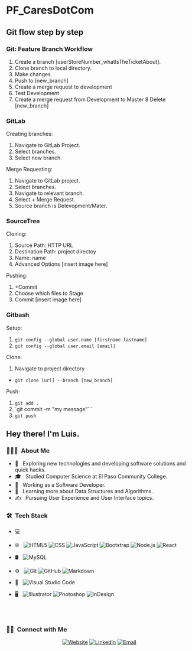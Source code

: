 # PF_CaresDotCom

## Git flow step by step


### Git: Feature Branch Workflow

1. Create a branch [userStoreNumber_whatIsTheTicketAbout].
2. Clone branch to local directory.
3. Make changes
4. Push to [new_branch]
5. Create a merge request to development
6. Test Development
7. Create a merge request from Development to Master
8 Delete [new_branch]

### GitLab

Creating branches:
  1. Navigate to GitLab Project.
  2. Select branches.
  3. Select new branch.
  
Merge Requesting:
  1. Navigate to GitLab project.
  2. Select branches.
  3. Navigate to relevant branch.
  4. Select + Merge Request.
  5. Source branch is Delevopment/Mater.
  
### SourceTree
Cloning:
  1. Source Path: HTTP URL
  2. Destination Path: project directoy
  3. Name: name
  4. Advanced Options
  [insert image here]
  
Pushing:
  1. +Commit
  2. Choose which files to Stage
  3. Commit
  [insert image here]

### Gitbash
Setup:
1. ```git config --global user.name [firstname.lastname]```
2. ```git config --global user.email [email]```

Clone:
  1. Navigate to project directory
  * ```git clone [url] --branch [new_branch]```
  
Push:
  1. ```git add .```
  2. `git commit -m "my message"```
  3. ```git push```



















<h2> Hey there! I'm Luis.</h2>

<h3> 👨🏻‍💻 &nbsp;About Me </h3>

- 🤔 &nbsp; Exploring new technologies and developing software solutions and quick hacks.
- 🎓 &nbsp; Studied Computer Science at El Paso Community College.
- 💼 &nbsp; Working as a Software Developer.
- 🌱 &nbsp; Learning more about Data Structures and Algorithms.
- ✍️ &nbsp; Pursuing User Experience and User Interface topics.

<h3> 🛠 &nbsp;Tech Stack</h3>

- 💻 &nbsp;

- 🌐 &nbsp;
  ![HTML5](https://img.shields.io/badge/-HTML5-333333?style=flat&logo=HTML5)
  ![CSS](https://img.shields.io/badge/-CSS-333333?style=flat&logo=CSS3&logoColor=1572B6)
  ![JavaScript](https://img.shields.io/badge/-JavaScript-333333?style=flat&logo=javascript)
  ![Bootstrap](https://img.shields.io/badge/-Bootstrap-333333?style=flat&logo=bootstrap&logoColor=563D7C)
  ![Node.js](https://img.shields.io/badge/-Node.js-333333?style=flat&logo=node.js)
  ![React](https://img.shields.io/badge/-React-333333?style=flat&logo=react)
- 🛢 &nbsp;
  ![MySQL](https://img.shields.io/badge/-MySQL-333333?style=flat&logo=mysql)
- ⚙️ &nbsp;
  ![Git](https://img.shields.io/badge/-Git-333333?style=flat&logo=git)
  ![GitHub](https://img.shields.io/badge/-GitHub-333333?style=flat&logo=github)
  ![Markdown](https://img.shields.io/badge/-Markdown-333333?style=flat&logo=markdown)
- 🔧 &nbsp;
  ![Visual Studio Code](https://img.shields.io/badge/-Visual%20Studio%20Code-333333?style=flat&logo=visual-studio-code&logoColor=007ACC)
- 🖥 &nbsp;
  ![Illustrator](https://img.shields.io/badge/-Illustrator-333333?style=flat&logo=adobe-illustrator)
  ![Photoshop](https://img.shields.io/badge/-Photoshop-333333?style=flat&logo=adobe-photoshop)
  ![InDesign](https://img.shields.io/badge/-InDesign-333333?style=flat&logo=adobe-indesign)

<br/>


<br/>

<h3> 🤝🏻 &nbsp;Connect with Me </h3>

<p align="center">
<a href="https://www.luishernandezdev.com/"><img alt="Website" src="https://img.shields.io/badge/Website-www.luishernandezdev.com-blue?style=flat-square&logo=google-chrome"></a>
<a href="https://www.linkedin.com/in/luishernandezdev/"><img alt="LinkedIn" src="https://img.shields.io/badge/LinkedIn-Luis%20Hernandez-blue?style=flat-square&logo=linkedin"></a>
<a href="mailto:luishernandezdeveloper@gmail.com"><img alt="Email" src="https://img.shields.io/badge/Email-luishernandezdeveloper@gmail.com-blue?style=flat-square&logo=gmail"></a>
</p>

